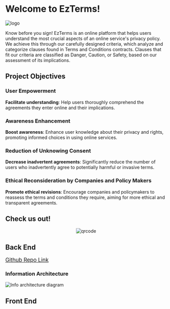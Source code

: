 # Welcome to EzTerms!
![logo](https://i.imgur.com/wHt7XaH.png)

Know before you sign! EzTerms is an online platform that helps users understand the most crucial aspects of an online service's privacy policy. We achieve this through our carefully designed criteria, which analyze and categorize clauses found in Terms and Conditions contracts. Clauses that fit our criteria are classified as Danger, Caution, or Safety, based on our assessment of its implications.

## Project Objectives

### User Empowerment
**Facilitate understanding**: Help users thoroughly comprehend the agreements they enter online and their implications.

### Awareness Enhancement

**Boost awareness**: Enhance user knowledge about their privacy and rights, promoting informed choices in using online services.

### Reduction of Unknowing Consent

**Decrease inadvertent agreements**: Significantly reduce the number of users who inadvertently agree to potentially harmful or invasive terms.

### Ethical Reconsideration by Companies and Policy Makers

**Promote ethical revisions**: Encourage companies and policymakers to reassess the terms and conditions they require, aiming for more ethical and transparent agreements.

## Check us out!
<div align="center">

![qrcode](https://i.imgur.com/NyF1YBT.png)

</div>

## Back End 
<big>[Github Repo Link](https://github.com/jackchinski/ezterms-backend)</big>

### Information Architecture 
![Info architecture diagram](https://i.imgur.com/M5TkWB0.png)

## Front End 





